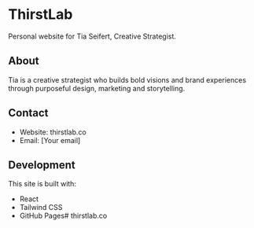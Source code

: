# ThirstLab

Personal website for Tia Seifert, Creative Strategist.

## About
Tia is a creative strategist who builds bold visions and brand experiences through purposeful design, marketing and storytelling.

## Contact
- Website: thirstlab.co
- Email: [Your email]

## Development
This site is built with:
- React
- Tailwind CSS
- GitHub Pages# thirstlab.co
